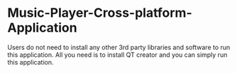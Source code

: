 # Music-Player-Cross-platform-Application
Users do not need to install any other 3rd party libraries and software to run this application. All you need is to install QT creator and you can simply run this application.
